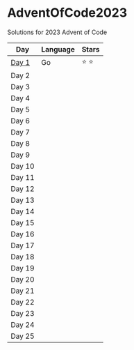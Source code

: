 # AdventOfCode2023
Solutions for 2023 Advent of Code

|       Day       | Language |     Stars     |
|-----------------|----------|---------------|
|  [Day 1](day1)  |    Go    | :star: :star: |
| Day 2 |  |  |
| Day 3 |  |  |
| Day 4 |  |  |
| Day 5 |  |  |
| Day 6 |  |  |
| Day 7 |  |  |
| Day 8 |  |  |
| Day 9 |  |  |
| Day 10|  |  |
| Day 11|  |  |
| Day 12|  |  |
| Day 13|  |  |
| Day 14|  |  |
| Day 15|  |  |
| Day 16|  |  |
| Day 17|  |  |
| Day 18|  |  |
| Day 19|  |  |
| Day 20|  |  |
| Day 21|  |  |
| Day 22|  |  |
| Day 23|  |  |
| Day 24|  |  |
| Day 25|  |  |
